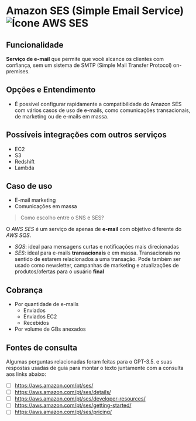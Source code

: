 # Amazon SES (Simple Email Service)![Ícone AWS SES](https://icon.icepanel.io/AWS/svg/Business-Applications/Simple-Email-Service.svg)
 
## Funcionalidade  
**Serviço de e-mail** que permite que você alcance os clientes com confiança, sem um sistema de SMTP (Simple Mail Transfer Protocol) on-premises.


## Opções e Entendimento  
-   É possível configurar rapidamente a compatibilidade do Amazon SES com vários casos de uso de e-mails, como comunicações transacionais, de marketing ou de e-mails em massa.


## Possíveis integrações com outros serviços  
-   EC2
-   S3
-   Redshift
-   Lambda


## Caso de uso  
-   E-mail marketing
-   Comunicações em massa

> Como escolho entre o SNS e SES?

O *AWS SES* é um serviço de apenas de **e-mail** com objetivo diferente do *AWS SQS*. 
-   *SQS*: ideal para mensagens curtas e notificações mais direcionadas
-   *SES*: ideal para e-mails **transacionais** e em massa. Transacionais no sentido de estarem relacionados a uma transação. Pode também ser usado como newsletter, campanhas de marketing e atualizações de produtos/ofertas para o usuário **final**


## Cobrança  
-   Por quantidade de e-mails
    -   Enviados
    -   Enviados EC2
    -   Recebidos
-   Por volume de GBs anexados


## Fontes de consulta
Algumas perguntas relacionadas foram feitas para o GPT-3.5. e suas respostas usadas de guia para montar o texto juntamente com a consulta aos links abaixo:
- [ ] https://aws.amazon.com/pt/ses/
- [ ] https://aws.amazon.com/pt/ses/details/
- [ ] https://aws.amazon.com/pt/ses/developer-resources/
- [ ] https://aws.amazon.com/pt/ses/getting-started/
- [ ] https://aws.amazon.com/pt/ses/pricing/